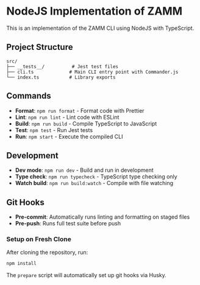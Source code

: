 # NodeJS Implementation of ZAMM

This is an implementation of the ZAMM CLI using NodeJS with TypeScript.

## Project Structure

```
src/
├── __tests__/          # Jest test files
├── cli.ts             # Main CLI entry point with Commander.js
└── index.ts           # Library exports
```

## Commands

- **Format**: `npm run format` - Format code with Prettier
- **Lint**: `npm run lint` - Lint code with ESLint
- **Build**: `npm run build` - Compile TypeScript to JavaScript
- **Test**: `npm test` - Run Jest tests
- **Run**: `npm start` - Execute the compiled CLI

## Development

- **Dev mode**: `npm run dev` - Build and run in development
- **Type check**: `npm run typecheck` - TypeScript type checking only
- **Watch build**: `npm run build:watch` - Compile with file watching

## Git Hooks

- **Pre-commit**: Automatically runs linting and formatting on staged files
- **Pre-push**: Runs full test suite before push

### Setup on Fresh Clone

After cloning the repository, run:

```bash
npm install
```

The `prepare` script will automatically set up git hooks via Husky.
